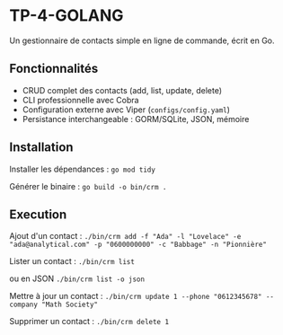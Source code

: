 ﻿# TP-4-GOLANG


Un gestionnaire de contacts simple en ligne de commande, écrit en Go.

## Fonctionnalités
- CRUD complet des contacts (add, list, update, delete)
- CLI professionnelle avec Cobra
- Configuration externe avec Viper (`configs/config.yaml`)
- Persistance interchangeable : GORM/SQLite, JSON, mémoire

## Installation

Installer les dépendances :
`go mod tidy`

Générer le binaire :
`go build -o bin/crm .`

## Execution

Ajout d'un contact :
`./bin/crm add -f "Ada" -l "Lovelace" -e "ada@analytical.com" -p "0600000000" -c "Babbage" -n "Pionnière"`

Lister un contact : 
`./bin/crm list`

ou en JSON `./bin/crm list -o json`

Mettre à jour un contact : `./bin/crm update 1 --phone "0612345678" --company "Math Society"`

Supprimer un contact : `./bin/crm delete 1`